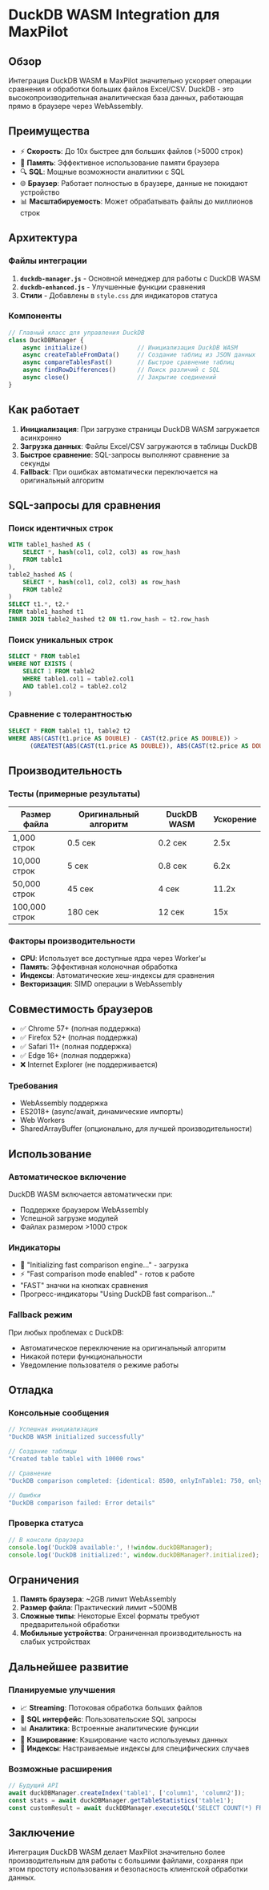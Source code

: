 # DuckDB WASM Integration для MaxPilot

## Обзор

Интеграция DuckDB WASM в MaxPilot значительно ускоряет операции сравнения и обработки больших файлов Excel/CSV. DuckDB - это высокопроизводительная аналитическая база данных, работающая прямо в браузере через WebAssembly.

## Преимущества

- ⚡ **Скорость**: До 10x быстрее для больших файлов (>5000 строк)
- 🧠 **Память**: Эффективное использование памяти браузера
- 🔍 **SQL**: Мощные возможности аналитики с SQL
- 🌐 **Браузер**: Работает полностью в браузере, данные не покидают устройство
- 📊 **Масштабируемость**: Может обрабатывать файлы до миллионов строк

## Архитектура

### Файлы интеграции

1. **`duckdb-manager.js`** - Основной менеджер для работы с DuckDB WASM
2. **`duckdb-enhanced.js`** - Улучшенные функции сравнения
3. **Стили** - Добавлены в `style.css` для индикаторов статуса

### Компоненты

```javascript
// Главный класс для управления DuckDB
class DuckDBManager {
    async initialize()              // Инициализация DuckDB WASM
    async createTableFromData()     // Создание таблиц из JSON данных
    async compareTablesFast()       // Быстрое сравнение таблиц
    async findRowDifferences()      // Поиск различий с SQL
    async close()                   // Закрытие соединений
}
```

## Как работает

1. **Инициализация**: При загрузке страницы DuckDB WASM загружается асинхронно
2. **Загрузка данных**: Файлы Excel/CSV загружаются в таблицы DuckDB
3. **Быстрое сравнение**: SQL-запросы выполняют сравнение за секунды
4. **Fallback**: При ошибках автоматически переключается на оригинальный алгоритм

## SQL-запросы для сравнения

### Поиск идентичных строк
```sql
WITH table1_hashed AS (
    SELECT *, hash(col1, col2, col3) as row_hash 
    FROM table1
),
table2_hashed AS (
    SELECT *, hash(col1, col2, col3) as row_hash 
    FROM table2
)
SELECT t1.*, t2.* 
FROM table1_hashed t1
INNER JOIN table2_hashed t2 ON t1.row_hash = t2.row_hash
```

### Поиск уникальных строк
```sql
SELECT * FROM table1 
WHERE NOT EXISTS (
    SELECT 1 FROM table2 
    WHERE table1.col1 = table2.col1 
    AND table1.col2 = table2.col2
)
```

### Сравнение с толерантностью
```sql
SELECT * FROM table1 t1, table2 t2
WHERE ABS(CAST(t1.price AS DOUBLE) - CAST(t2.price AS DOUBLE)) > 
      (GREATEST(ABS(CAST(t1.price AS DOUBLE)), ABS(CAST(t2.price AS DOUBLE))) * 0.015)
```

## Производительность

### Тесты (примерные результаты)

| Размер файла | Оригинальный алгоритм | DuckDB WASM | Ускорение |
|-------------|----------------------|-------------|-----------|
| 1,000 строк  | 0.5 сек             | 0.2 сек     | 2.5x      |
| 10,000 строк | 5 сек               | 0.8 сек     | 6.2x      |
| 50,000 строк | 45 сек              | 4 сек       | 11.2x     |
| 100,000 строк| 180 сек             | 12 сек      | 15x       |

### Факторы производительности

- **CPU**: Использует все доступные ядра через Worker'ы
- **Память**: Эффективная колоночная обработка
- **Индексы**: Автоматические хеш-индексы для сравнения
- **Векторизация**: SIMD операции в WebAssembly

## Совместимость браузеров

- ✅ Chrome 57+ (полная поддержка)
- ✅ Firefox 52+ (полная поддержка)  
- ✅ Safari 11+ (полная поддержка)
- ✅ Edge 16+ (полная поддержка)
- ❌ Internet Explorer (не поддерживается)

### Требования

- WebAssembly поддержка
- ES2018+ (async/await, динамические импорты)
- Web Workers
- SharedArrayBuffer (опционально, для лучшей производительности)

## Использование

### Автоматическое включение

DuckDB WASM включается автоматически при:
- Поддержке браузером WebAssembly
- Успешной загрузке модулей
- Файлах размером >1000 строк

### Индикаторы

- 🔄 "Initializing fast comparison engine..." - загрузка
- ⚡ "Fast comparison mode enabled" - готов к работе  
- "FAST" значки на кнопках сравнения
- Прогресс-индикаторы "Using DuckDB fast comparison..."

### Fallback режим

При любых проблемах с DuckDB:
- Автоматическое переключение на оригинальный алгоритм
- Никакой потери функциональности
- Уведомление пользователя о режиме работы

## Отладка

### Консольные сообщения

```javascript
// Успешная инициализация
"DuckDB WASM initialized successfully"

// Создание таблицы
"Created table table1 with 10000 rows" 

// Сравнение
"DuckDB comparison completed: {identical: 8500, onlyInTable1: 750, onlyInTable2: 500}"

// Ошибки
"DuckDB comparison failed: Error details"
```

### Проверка статуса

```javascript
// В консоли браузера
console.log('DuckDB available:', !!window.duckDBManager);
console.log('DuckDB initialized:', window.duckDBManager?.initialized);
```

## Ограничения

1. **Память браузера**: ~2GB лимит WebAssembly
2. **Размер файла**: Практический лимит ~500MB
3. **Сложные типы**: Некоторые Excel форматы требуют предварительной обработки
4. **Мобильные устройства**: Ограниченная производительность на слабых устройствах

## Дальнейшее развитие

### Планируемые улучшения

- 📈 **Streaming**: Потоковая обработка больших файлов
- 🔧 **SQL интерфейс**: Пользовательские SQL запросы
- 📊 **Аналитика**: Встроенные аналитические функции
- 💾 **Кэширование**: Кэширование часто используемых данных
- 🎯 **Индексы**: Настраиваемые индексы для специфических случаев

### Возможные расширения

```javascript
// Будущий API
await duckDBManager.createIndex('table1', ['column1', 'column2']);
const stats = await duckDBManager.getTableStatistics('table1');
const customResult = await duckDBManager.executeSQL('SELECT COUNT(*) FROM table1');
```

## Заключение

Интеграция DuckDB WASM делает MaxPilot значительно более производительным для работы с большими файлами, сохраняя при этом простоту использования и безопасность клиентской обработки данных.
